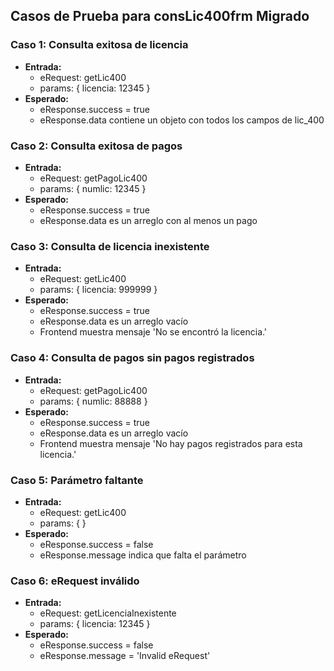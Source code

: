 ## Casos de Prueba para consLic400frm Migrado

### Caso 1: Consulta exitosa de licencia
- **Entrada:**
  - eRequest: getLic400
  - params: { licencia: 12345 }
- **Esperado:**
  - eResponse.success = true
  - eResponse.data contiene un objeto con todos los campos de lic_400

### Caso 2: Consulta exitosa de pagos
- **Entrada:**
  - eRequest: getPagoLic400
  - params: { numlic: 12345 }
- **Esperado:**
  - eResponse.success = true
  - eResponse.data es un arreglo con al menos un pago

### Caso 3: Consulta de licencia inexistente
- **Entrada:**
  - eRequest: getLic400
  - params: { licencia: 999999 }
- **Esperado:**
  - eResponse.success = true
  - eResponse.data es un arreglo vacío
  - Frontend muestra mensaje 'No se encontró la licencia.'

### Caso 4: Consulta de pagos sin pagos registrados
- **Entrada:**
  - eRequest: getPagoLic400
  - params: { numlic: 88888 }
- **Esperado:**
  - eResponse.success = true
  - eResponse.data es un arreglo vacío
  - Frontend muestra mensaje 'No hay pagos registrados para esta licencia.'

### Caso 5: Parámetro faltante
- **Entrada:**
  - eRequest: getLic400
  - params: { }
- **Esperado:**
  - eResponse.success = false
  - eResponse.message indica que falta el parámetro

### Caso 6: eRequest inválido
- **Entrada:**
  - eRequest: getLicenciaInexistente
  - params: { licencia: 12345 }
- **Esperado:**
  - eResponse.success = false
  - eResponse.message = 'Invalid eRequest'

